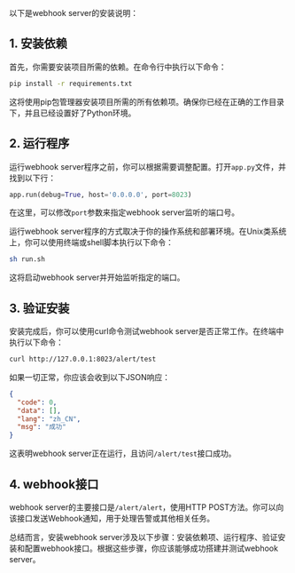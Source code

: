 以下是webhook server的安装说明：

## 1. 安装依赖

首先，你需要安装项目所需的依赖。在命令行中执行以下命令：

```bash
pip install -r requirements.txt
```

这将使用pip包管理器安装项目所需的所有依赖项。确保你已经在正确的工作目录下，并且已经设置好了Python环境。

## 2. 运行程序

运行webhook server程序之前，你可以根据需要调整配置。打开`app.py`文件，并找到以下行：

```python
app.run(debug=True, host='0.0.0.0', port=8023)
```

在这里，可以修改`port`参数来指定webhook server监听的端口号。

运行webhook server程序的方式取决于你的操作系统和部署环境。在Unix类系统上，你可以使用终端或shell脚本执行以下命令：

```bash
sh run.sh
```

这将启动webhook server并开始监听指定的端口。

## 3. 验证安装

安装完成后，你可以使用curl命令测试webhook server是否正常工作。在终端中执行以下命令：

```bash
curl http://127.0.0.1:8023/alert/test
```

如果一切正常，你应该会收到以下JSON响应：

```json
{
  "code": 0,
  "data": [],
  "lang": "zh_CN",
  "msg": "成功"
}
```

这表明webhook server正在运行，且访问`/alert/test`接口成功。

## 4. webhook接口

webhook server的主要接口是`/alert/alert`，使用HTTP POST方法。你可以向该接口发送Webhook通知，用于处理告警或其他相关任务。

总结而言，安装webhook server涉及以下步骤：安装依赖项、运行程序、验证安装和配置webhook接口。根据这些步骤，你应该能够成功搭建并测试webhook server。